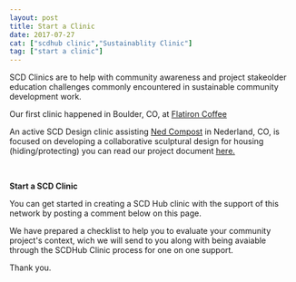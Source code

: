 ```yaml
---
layout: post
title: Start a Clinic
date: 2017-07-27
cat: ["scdhub clinic","Sustainablity Clinic"]
tag: ["start a clinic"]
---
```


SCD Clinics are to help with community awareness and project stakeolder education challenges commonly encountered in sustainable community development work.

Our first clinic happened in Boulder, CO, at [Flatiron Coffee](http://www.flatironcoffee.com/)

An active SCD Design clinic assisting [Ned Compost](http://NedCompost.org) in Nederland, CO, is focused on developing a collaborative sculptural design for housing (hiding/protecting) you can read our project document [here.](https://docs.google.com/document/d/11734j5KUerHN85O0rwnoGqXI9ubSNuC9OMRajzLOa0w/edit?usp=sharing)

&nbsp;

**Start a SCD Clinic**

You can get started in creating a SCD Hub clinic with the support of this network by posting a comment below on this page.

We have prepared a checklist to help you to evaluate your community project's context, wich we will send to you along with being avaiable through the SCDHub Clinic process for one on one support.

Thank you.

&nbsp;

&nbsp;
